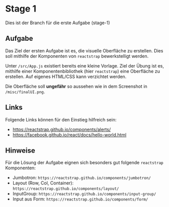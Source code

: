 # Stage 1
Dies ist der Branch für die erste Aufgabe (stage-1)

## Aufgabe
Das Ziel der ersten Aufgabe ist es, die visuelle Oberfläche zu erstellen.
Dies soll mithilfe der Komponenten von `reactstrap` bewerkstelligt werden.

Unter `/src/App.js` existiert bereits eine kleine Vorlage.
Ziel der Übung ist es, mithilfe einer Komponentenbibliothek (hier `reactstrap`)
eine Oberfläche zu erstellen. Auf eigenes HTML/CSS kann verzichtet werden.

Die Oberfläche soll **ungefähr** so aussehen wie in dem Screenshot in `/misc/finalUI.png`.

## Links
Folgende Links können für den Einstieg hilfreich sein:
* https://reactstrap.github.io/components/alerts/
* https://facebook.github.io/react/docs/hello-world.html

## Hinweise
Für die Lösung der Aufgabe eignen sich besonders gut folgende `reactstrap` Komponenten:

* Jumbotron: `https://reactstrap.github.io/components/jumbotron/`
* Layout (Row, Col, Container): `https://reactstrap.github.io/components/layout/`
* InputGroup: `https://reactstrap.github.io/components/input-group/`
* Input aus Form: `https://reactstrap.github.io/components/form/`

